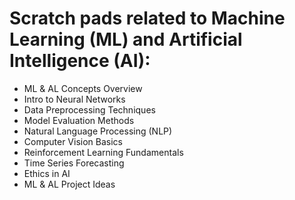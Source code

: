 # Scratch pads related to Machine Learning (ML) and Artificial Intelligence (AI):

- ML & AL Concepts Overview
- Intro to Neural Networks
- Data Preprocessing Techniques
- Model Evaluation Methods
- Natural Language Processing (NLP)
- Computer Vision Basics
- Reinforcement Learning Fundamentals
- Time Series Forecasting
- Ethics in AI
- ML & AL Project Ideas
